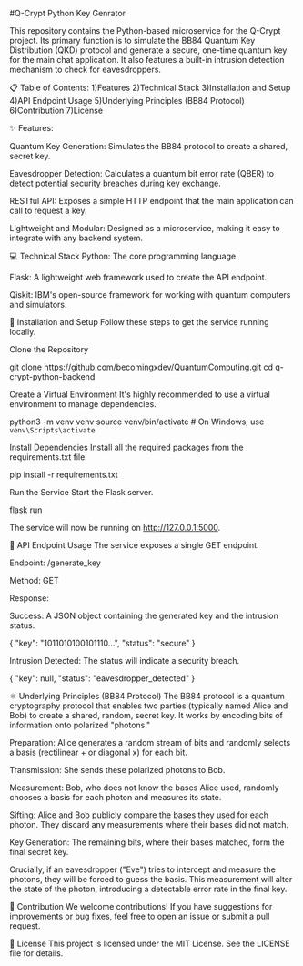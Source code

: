 #Q-Crypt Python Key Genrator

<p>This repository contains the Python-based microservice for the Q-Crypt project. Its primary function is to simulate the BB84 Quantum Key Distribution (QKD) protocol and generate a secure, one-time quantum key for the main chat application. It also features a built-in intrusion detection mechanism to check for eavesdroppers.</p>

📋 Table of Contents:
1)Features
2)Technical Stack
3)Installation and Setup
4)API Endpoint Usage
5)Underlying Principles (BB84 Protocol)
6)Contribution
7)License

✨ Features:
<p>Quantum Key Generation: Simulates the BB84 protocol to create a shared, secret key.

Eavesdropper Detection: Calculates a quantum bit error rate (QBER) to detect potential security breaches during key exchange.

RESTful API: Exposes a simple HTTP endpoint that the main application can call to request a key.

Lightweight and Modular: Designed as a microservice, making it easy to integrate with any backend system.

💻 Technical Stack
Python: The core programming language.

Flask: A lightweight web framework used to create the API endpoint.

Qiskit: IBM's open-source framework for working with quantum computers and simulators.

🚀 Installation and Setup
Follow these steps to get the service running locally.

Clone the Repository

git clone https://github.com/becomingxdev/QuantumComputing.git
cd q-crypt-python-backend

Create a Virtual Environment
It's highly recommended to use a virtual environment to manage dependencies.

python3 -m venv venv
source venv/bin/activate  # On Windows, use `venv\Scripts\activate`

Install Dependencies
Install all the required packages from the requirements.txt file.

pip install -r requirements.txt

Run the Service
Start the Flask server.

flask run

The service will now be running on http://127.0.0.1:5000.

🔗 API Endpoint Usage
The service exposes a single GET endpoint.

Endpoint: /generate_key

Method: GET

Response:

Success: A JSON object containing the generated key and the intrusion status.

{
  "key": "1011010100101110...",
  "status": "secure"
}

Intrusion Detected: The status will indicate a security breach.

{
  "key": null,
  "status": "eavesdropper_detected"
}

⚛️ Underlying Principles (BB84 Protocol)
The BB84 protocol is a quantum cryptography protocol that enables two parties (typically named Alice and Bob) to create a shared, random, secret key. It works by encoding bits of information onto polarized "photons."

Preparation: Alice generates a random stream of bits and randomly selects a basis (rectilinear + or diagonal x) for each bit.

Transmission: She sends these polarized photons to Bob.

Measurement: Bob, who does not know the bases Alice used, randomly chooses a basis for each photon and measures its state.

Sifting: Alice and Bob publicly compare the bases they used for each photon. They discard any measurements where their bases did not match.

Key Generation: The remaining bits, where their bases matched, form the final secret key.

Crucially, if an eavesdropper ("Eve") tries to intercept and measure the photons, they will be forced to guess the basis. This measurement will alter the state of the photon, introducing a detectable error rate in the final key.

🤝 Contribution
We welcome contributions! If you have suggestions for improvements or bug fixes, feel free to open an issue or submit a pull request.

📄 License
This project is licensed under the MIT License. See the LICENSE file for details.